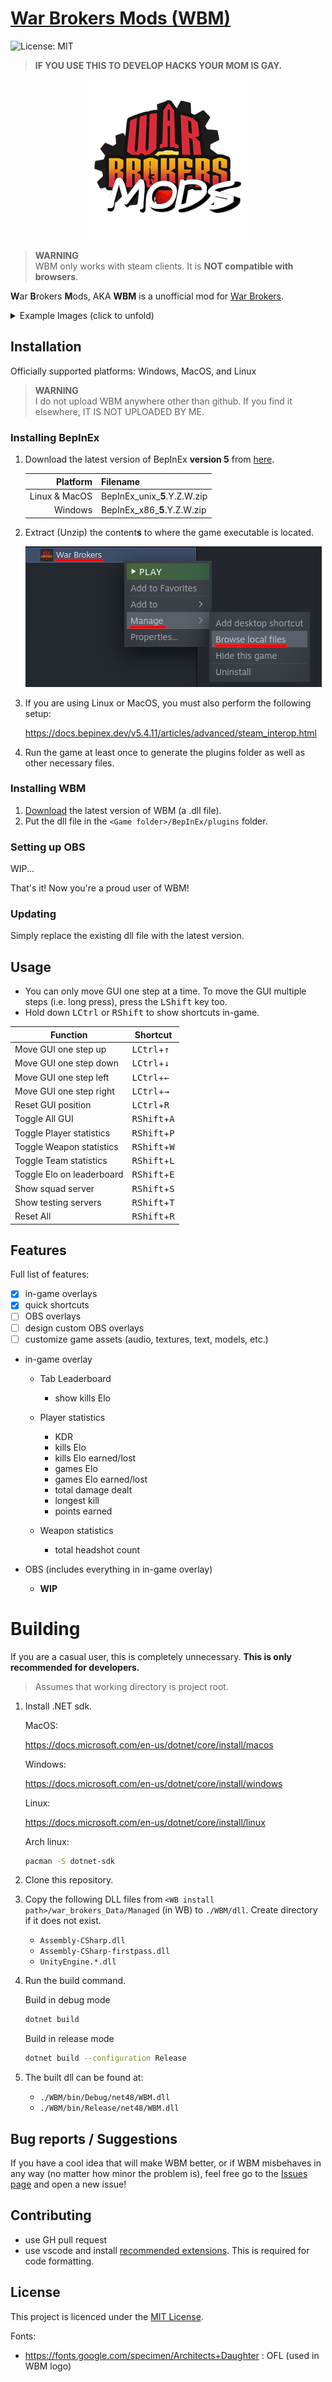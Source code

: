 # [War Brokers Mods (WBM)](https://github.com/developomp/WBM)

![License: MIT](https://img.shields.io/github/license/developomp/WBM?style=flat-square&color=blue)

> **IF YOU USE THIS TO DEVELOP HACKS YOUR MOM IS GAY.**

<p align="center">
  <img src="images/WBM.png" alt="WBM logo"/>
</p>

> **WARNING**<br />
> WBM only works with steam clients. It is **NOT compatible with browsers**.

**W**ar **B**rokers **M**ods, AKA **WBM** is a unofficial mod for [War Brokers](https://store.steampowered.com/app/750470).<br />

<details>
<summary>Example Images (click to unfold)</summary>

![Example 1](./images/example1.png)

![Example 2](./images/example2.png)

![Example 3](./images/example3.png)

</details>

## Installation

Officially supported platforms: Windows, MacOS, and Linux

> **WARNING**<br />
> I do not upload WBM anywhere other than github. If you find it elsewhere, IT IS NOT UPLOADED BY ME.

### Installing BepInEx

1. Download the latest version of BepInEx **version 5** from [here](https://github.com/BepInEx/BepInEx/releases).

   |      Platform | Filename                      |
   | ------------: | :---------------------------- |
   | Linux & MacOS | BepInEx_unix\_**5**.Y.Z.W.zip |
   |       Windows | BepInEx_x86\_**5**.Y.Z.W.zip  |

2. Extract (Unzip) the content**s** to where the game executable is located.

   ![how to find game location](./images/local_files.png)

3. If you are using Linux or MacOS, you must also perform the following setup:

   https://docs.bepinex.dev/v5.4.11/articles/advanced/steam_interop.html

4. Run the game at least once to generate the plugins folder as well as other necessary files.

### Installing WBM

1. [Download](https://github.com/developomp/WBM/releases/latest) the latest version of WBM (a .dll file).
2. Put the dll file in the `<Game folder>/BepInEx/plugins` folder.

### Setting up OBS

WIP...

That's it! Now you're a proud user of WBM!

### Updating

Simply replace the existing dll file with the latest version.

## Usage

- You can only move GUI one step at a time. To move the GUI multiple steps (i.e. long press), press the <kbd>LShift</kbd> key too.
- Hold down <kbd>LCtrl</kbd> or <kbd>RShift</kbd> to show shortcuts in-game.

| Function                  | Shortcut                       |
| ------------------------- | ------------------------------ |
| Move GUI one step up      | <kbd>LCtrl</kbd>+<kbd>↑</kbd>  |
| Move GUI one step down    | <kbd>LCtrl</kbd>+<kbd>↓</kbd>  |
| Move GUI one step left    | <kbd>LCtrl</kbd>+<kbd>←</kbd>  |
| Move GUI one step right   | <kbd>LCtrl</kbd>+<kbd>→</kbd>  |
| Reset GUI position        | <kbd>LCtrl</kbd>+<kbd>R</kbd>  |
| Toggle All GUI            | <kbd>RShift</kbd>+<kbd>A</kbd> |
| Toggle Player statistics  | <kbd>RShift</kbd>+<kbd>P</kbd> |
| Toggle Weapon statistics  | <kbd>RShift</kbd>+<kbd>W</kbd> |
| Toggle Team statistics    | <kbd>RShift</kbd>+<kbd>L</kbd> |
| Toggle Elo on leaderboard | <kbd>RShift</kbd>+<kbd>E</kbd> |
| Show squad server         | <kbd>RShift</kbd>+<kbd>S</kbd> |
| Show testing servers      | <kbd>RShift</kbd>+<kbd>T</kbd> |
| Reset All                 | <kbd>RShift</kbd>+<kbd>R</kbd> |

## Features

Full list of features:

- [x] in-game overlays
- [x] quick shortcuts
- [ ] OBS overlays
- [ ] design custom OBS overlays
- [ ] customize game assets (audio, textures, text, models, etc.)

- in-game overlay

  - Tab Leaderboard

    - show kills Elo

  - Player statistics

    - KDR
    - kills Elo
    - kills Elo earned/lost
    - games Elo
    - games Elo earned/lost
    - total damage dealt
    - longest kill
    - points earned

  - Weapon statistics

    - total headshot count

- OBS (includes everything in in-game overlay)

  - **WIP**

  <!-- - [ ] top player per criteria (kills, longest kills, points, etc.)
  - [ ] kill streak
  - [ ] hit accuracy
  - [ ] game mode
  - [ ] team score
  - [ ] server id
  - [ ] streamer ID
  - [ ] survivors left in a BR match
  - [ ] teammate name
  - [ ] played game history (win, lose, and by how much)
  - [ ] ping in millisecond per player
  - [ ] if a player is a bot or not
  - [ ] Daily and history record -->

# Building

If you are a casual user, this is completely unnecessary. **This is only recommended for developers.**

> Assumes that working directory is project root.

1. Install .NET sdk.

   MacOS:

   https://docs.microsoft.com/en-us/dotnet/core/install/macos

   Windows:

   https://docs.microsoft.com/en-us/dotnet/core/install/windows

   Linux:

   https://docs.microsoft.com/en-us/dotnet/core/install/linux

   Arch linux:

   ```bash
   pacman -S dotnet-sdk
   ```

2. Clone this repository.
3. Copy the following DLL files from `<WB install path>/war_brokers_Data/Managed` (in WB) to `./WBM/dll`. Create directory if it does not exist.

   - `Assembly-CSharp.dll`
   - `Assembly-CSharp-firstpass.dll`
   - `UnityEngine.*.dll`

4. Run the build command.

   Build in debug mode

   ```bash
   dotnet build
   ```

   Build in release mode

   ```bash
   dotnet build --configuration Release
   ```

5. The built dll can be found at:

   - `./WBM/bin/Debug/net48/WBM.dll`
   - `./WBM/bin/Release/net48/WBM.dll`

## Bug reports / Suggestions

If you have a cool idea that will make WBM better, or if WBM misbehaves in any way (no matter how minor the problem is), feel free go to the [Issues page](https://github.com/developomp/WBM/issues) and open a new issue!

## Contributing

- use GH pull request
- use vscode and install [recommended extensions](.vscode/extensions.json). This is required for code formatting.

## License

This project is licenced under the [MIT License](https://opensource.org/licenses/MIT).

Fonts:

- https://fonts.google.com/specimen/Architects+Daughter : OFL (used in WBM logo)

